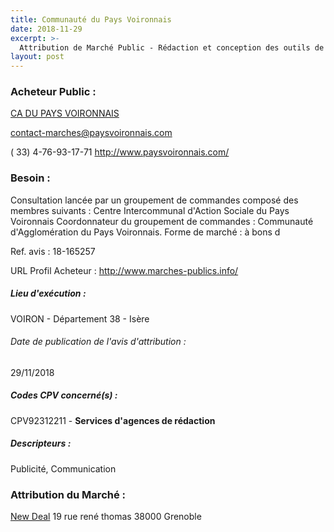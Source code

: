 ```yaml
---
title: Communauté du Pays Voironnais
date: 2018-11-29
excerpt: >-
  Attribution de Marché Public - Rédaction et conception des outils de communication de la Communauté d'Agglomération du pays Voironnais
layout: post
---
```


### Acheteur Public : 
<a href="/acheteur-137/siren-243800984"> CA DU PAYS VOIRONNAIS</a><br/>



contact-marches@paysvoironnais.com

( 33) 4-76-93-17-71
http://www.paysvoironnais.com/
### Besoin :

Consultation lancée par un groupement de commandes composé des membres suivants : Centre Intercommunal d'Action Sociale du Pays Voironnais Coordonnateur du groupement de commandes : Communauté d'Agglomération du Pays Voironnais. Forme de marché : à bons d

Ref. avis : 18-165257

URL Profil Acheteur : http://www.marches-publics.info/

##### Lieu d'exécution :

VOIRON - Département 38 - Isère

###### Date de publication de l'avis d'attribution : 
29/11/2018

##### Codes CPV concerné(s) :
CPV92312211 - **Services d'agences de rédaction** <br/>

##### Descripteurs :
Publicité, Communication <br/>

### Attribution du Marché :
<a href="/entreprise-548/siren-339089617"> New Deal</a>    19 rue rené thomas 38000 Grenoble <br/>

